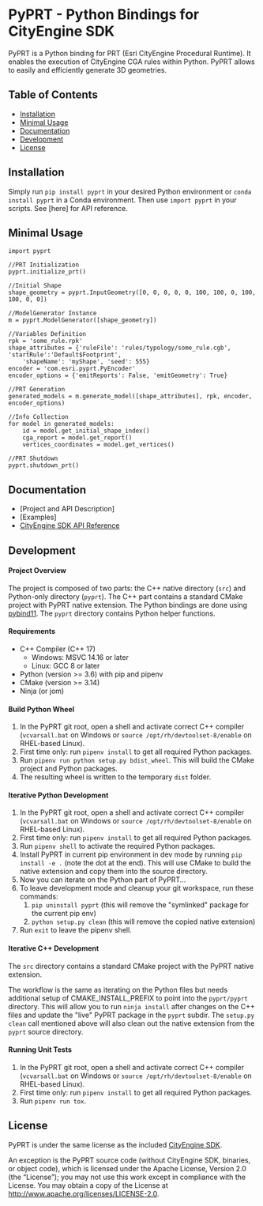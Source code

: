 # PyPRT - Python Bindings for CityEngine SDK

PyPRT is a Python binding for PRT (Esri CityEngine Procedural Runtime). It enables the execution of CityEngine CGA rules within Python. PyPRT allows to easily and efficiently generate 3D geometries.

## Table of Contents

* [Installation](#installation)
* [Minimal Usage](#minimal-usage)
* [Documentation](#documentation)
* [Development](#development)
* [License](#license)

## Installation

Simply run `pip install pyprt` in your desired Python environment or `conda install pyprt` in a Conda environment. Then use `import pyprt` in your scripts. See [here] for API reference.

## Minimal Usage
```
import pyprt
​
//PRT Initialization
pyprt.initialize_prt()
​
//Initial Shape
shape_geometry = pyprt.InputGeometry([0, 0, 0, 0, 0, 100, 100, 0, 100, 100, 0, 0])
​
//ModelGenerator Instance
m = pyprt.ModelGenerator([shape_geometry])
​
//Variables Definition
rpk = 'some_rule.rpk'
shape_attributes = {'ruleFile': 'rules/typology/some_rule.cgb', 'startRule':'Default$Footprint',
	'shapeName': 'myShape', 'seed': 555}
encoder = 'com.esri.pyprt.PyEncoder'
encoder_options = {'emitReports': False, 'emitGeometry': True}
​
//PRT Generation
generated_models = m.generate_model([shape_attributes], rpk, encoder, encoder_options)
​
//Info Collection
for model in generated_models:
    id = model.get_initial_shape_index()
    cga_report = model.get_report()
    vertices_coordinates = model.get_vertices()
​
//PRT Shutdown
pyprt.shutdown_prt()
```

## Documentation

* [Project and API Description]
* [Examples]
* [CityEngine SDK API Reference](https://esri.github.io/esri-cityengine-sdk/html/index.html)

## Development

#### Project Overview

The project is composed of two parts: the C++ native directory (`src`) and Python-only directory (`pyprt`). The C++ part contains a standard CMake project with PyPRT native extension. The Python bindings are done using [pybind11](https://pybind11.readthedocs.io/en/stable/intro.html). The `pyprt` directory contains Python helper functions.

#### Requirements
* C++ Compiler (C++ 17)
  * Windows: MSVC 14.16 or later
  * Linux: GCC 8 or later
* Python (version >= 3.6) with pip and pipenv
* CMake (version >= 3.14)
* Ninja (or jom)

#### Build Python Wheel

1. In the PyPRT git root, open a shell and activate correct C++ compiler (`vcvarsall.bat` on Windows or `source /opt/rh/devtoolset-8/enable` on RHEL-based Linux).
1. First time only: run `pipenv install` to get all required Python packages.
1. Run `pipenv run python setup.py bdist_wheel`. This will build the CMake project and Python packages.
1. The resulting wheel is written to the temporary `dist` folder.

#### Iterative Python Development

1. In the PyPRT git root, open a shell and activate correct C++ compiler (`vcvarsall.bat` on Windows or `source /opt/rh/devtoolset-8/enable` on RHEL-based Linux).
1. First time only: run `pipenv install` to get all required Python packages.
1. Run `pipenv shell` to activate the required Python packages.
1. Install PyPRT in current pip environment in dev mode by running `pip install -e .` (note the dot at the end). This will use CMake to build the native extension and copy them into the source directory.
1. Now you can iterate on the Python part of PyPRT...
1. To leave development mode and cleanup your git workspace, run these commands:
   1. `pip uninstall pyprt` (this will remove the "symlinked" package for the current pip env)
   1. `python setup.py clean` (this will remove the copied native extension)
1. Run `exit` to leave the pipenv shell.

#### Iterative C++ Development

The `src` directory contains a standard CMake project with the PyPRT native extension.

The workflow is the same as iterating on the Python files but needs additional setup of CMAKE_INSTALL_PREFIX to point into the `pyprt/pyprt` directory.
This will allow you to run `ninja install` after changes on the C++ files and update the "live" PyPRT package in the `pyprt` subdir.
The `setup.py clean` call mentioned above will also clean out the native extension from the `pyprt` source directory.

#### Running Unit Tests

1. In the PyPRT git root, open a shell and activate correct C++ compiler (`vcvarsall.bat` on Windows or `source /opt/rh/devtoolset-8/enable` on RHEL-based Linux).
1. First time only: run `pipenv install` to get all required Python packages.
1. Run `pipenv run tox`.

## License

PyPRT is under the same license as the included [CityEngine SDK](https://github.com/Esri/esri-cityengine-sdk#licensing).

An exception is the PyPRT source code (without CityEngine SDK, binaries, or object code), which is licensed under the Apache License, Version 2.0 (the “License”); you may not use this work except in compliance with the License. You may obtain a copy of the License at http://www.apache.org/licenses/LICENSE-2.0.